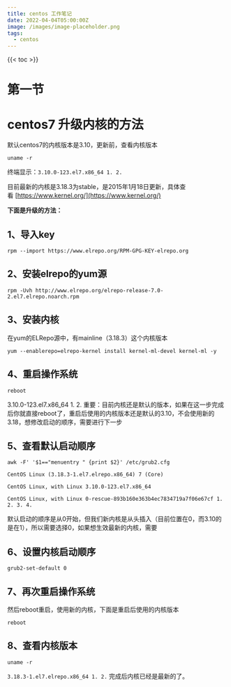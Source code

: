 ```yaml
---
title: centos 工作笔记
date: 2022-04-04T05:00:00Z
image: /images/image-placeholder.png
tags:
  - centos
---
```



<!--more-->

{{< toc >}}

# 第一节 
# centos7 升级内核的方法

默认centos7的内核版本是3.10，更新前，查看内核版本


```
uname -r
```

终端显示：`3.10.0-123.el7.x86_64 1. 2.`

目前最新的内核是3.18.3为stable，是2015年1月18日更新，具体查看 [https://www.kernel.org/](https://www.kernel.org/)

**下面是升级的方法：**

## 1、导入key



```shell
rpm --import https://www.elrepo.org/RPM-GPG-KEY-elrepo.org
```

## 2、安装elrepo的yum源



```shell
rpm -Uvh http://www.elrepo.org/elrepo-release-7.0-2.el7.elrepo.noarch.rpm
```

## 3、安装内核

在yum的ELRepo源中，有mainline（3.18.3）这个内核版本


```shell
yum --enablerepo=elrepo-kernel install kernel-ml-devel kernel-ml -y
```

## 4、重启操作系统



```shell
reboot
```


3.10.0-123.el7.x86_64 1. 2. 重要：目前内核还是默认的版本，如果在这一步完成后你就直接reboot了，重启后使用的内核版本还是默认的3.10，不会使用新的3.18，想修改启动的顺序，需要进行下一步

## 5、查看默认启动顺序



```shell
awk -F' '$1=="menuentry " {print $2}' /etc/grub2.cfg
```

`CentOS Linux (3.18.3-1.el7.elrepo.x86_64) 7 (Core)`

`CentOS Linux, with Linux 3.10.0-123.el7.x86_64`

`CentOS Linux, with Linux 0-rescue-893b160e363b4ec7834719a7f06e67cf 1. 2. 3. 4.`

默认启动的顺序是从0开始，但我们新内核是从头插入（目前位置在0，而3.10的是在1），所以需要选择0，如果想生效最新的内核，需要

## 6、设置内核启动顺序



```shell
grub2-set-default 0
```

## 7、再次重启操作系统

然后reboot重启，使用新的内核，下面是重启后使用的内核版本



```shell
reboot
```

## 8、查看内核版本



```shell
uname -r
```

`3.18.3-1.el7.elrepo.x86_64 1. 2.` 完成后内核已经是最新的了。